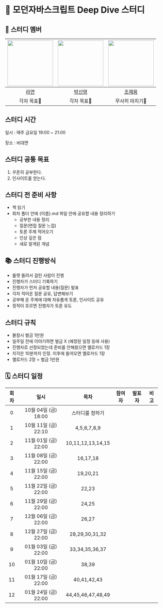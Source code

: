 # 💙 모던자바스크립트 Deep Dive 스터디

## 🐥 스터디 멤버

| <img src="https://avatars.githubusercontent.com/u/86452280?v=4" width="150" height="150"/> |                                      <img src="https://avatars.githubusercontent.com/u/92427132?v=4" width="150" height="150"/> |                                      <img src="https://avatars.githubusercontent.com/u/66457807?v=4" width="150" height="150"/> |
|:------------------:|:---------------------------:|:---------------------------:|
|[라연](https://github.com/Youn-Rha)|[박신영](https://github.com/parknew0)|[조재용](https://github.com/WithJo)|
|각자 목표🤔|각자 목표🧐|무사히 마치기🤯|


## 스터디 시간

일시 : 매주 금요일 19:00 ~ 21:00

장소 : 비대면

## 스터디 공통 목표

1. 꾸준히 공부한다.
2. 인사이트를 얻는다.

## 스터디 전 준비 사항

- 책 읽기
- 회차 폴더 안에 {이름}.md 파일 안에 공유할 내용 정리하기
  - 공부한 내용 정리
  - 질문(면접 질문 느낌)
  - 토론 주제 적어오기
  - 인상 깊은 점
  - 새로 알게된 개념

## 📚 스터디 진행방식

- 룰렛 돌려서 걸린 사람이 진행
- 진행자가 스터디 기록하기
- 진행자가 먼저 공유할 내용(질문) 발표
- 각자 적어온 질문 공유, 답변해보기
- 공부해 온 주제에 대해 자유롭게 토론, 인사이트 공유
- 정적이 흐르면 진행자가 토론 유도

## 스터디 규칙

- 불참시 벌금 1만원
- 일주일 전에 이야기하면 벌금 X (예정된 일정 등에 사용)
- 진행자로 선정되었는데 준비를 안해왔으면 옐로카드 1장
- 지각은 10분까지 인정. 이후에 들어오면 옐로카드 1장
- 옐로카드 2장 = 벌금 1만원

## 🗓 스터디 일정

| 회차  | 일시                  | 목차                | 참여자               | 발표자           | 비고                       |
|:----:|:-------------------:|:-------------------:|:-------------------:|:---------------:|:-----------------------:|
| 0    | 10월 04일 (금) 18:00 | 스터디룰 정하기          |                     |                 |                         |
| 1    | 10월 11일 (금) 22:10 | 4,5,6,7,8,9          |                     |                 |                         |
| 2    | 11월 01일 (금) 22:00 | 10,11,12,13,14,15    |                     |                 |                         |
| 3    | 11월 08일 (금) 22:00 | 16,17,18             |                     |                 |                         |
| 4    | 11월 15일 (금) 22:00 | 19,20,21             |                     |                 |                         |
| 5    | 11월 22일 (금) 22:00 | 22,23                |                     |                 |                         |
| 6    | 11월 29일 (금) 22:00 | 24,25                |                     |                 |                         |
| 7    | 12월 06일 (금) 22:00 | 26,27                |                     |                 |                         |
| 8    | 12월 27일 (금) 22:00 | 28,29,30,31,32       |                     |                 |                         |
| 9    | 01월 03일 (금) 22:00 | 33,34,35,36,37       |                     |                 |                         |
| 10   | 01월 10일 (금) 22:00 | 38,39                |                     |                 |                         |
| 11   | 01월 17일 (금) 22:00 | 40,41,42,43          |                     |                 |                         |
| 12   | 01월 24일 (금) 22:00 | 44,45,46,47,48,49    |                     |                 |                         |


